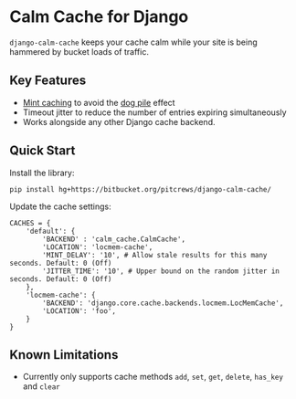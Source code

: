 # Calm Cache for Django

`django-calm-cache` keeps your cache calm while your site is being hammered by
bucket loads of traffic.

## Key Features

 * [Mint caching](http://djangosnippets.org/snippets/155/) to avoid the
   [dog pile](http://en.wikipedia.org/wiki/Cache_stampede) effect
 * Timeout jitter to reduce the number of entries expiring simultaneously
 * Works alongside any other Django cache backend.

## Quick Start

Install the library:

    pip install hg+https://bitbucket.org/pitcrews/django-calm-cache/


Update the cache settings:

    CACHES = {
        'default': {
            'BACKEND' : 'calm_cache.CalmCache',
            'LOCATION': 'locmem-cache',
            'MINT_DELAY': '10', # Allow stale results for this many seconds. Default: 0 (Off)
            'JITTER_TIME': '10', # Upper bound on the random jitter in seconds. Default: 0 (Off)
        },
        'locmem-cache': {
            'BACKEND': 'django.core.cache.backends.locmem.LocMemCache',
            'LOCATION': 'foo',
        }
    }


## Known Limitations

 * Currently only supports cache methods `add`, `set`, `get`, `delete`,
   `has_key` and `clear`

